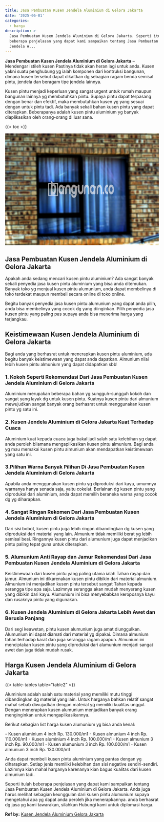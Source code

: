 ```yaml
---
title: Jasa Pembuatan Kusen Jendela Aluminium di Gelora Jakarta
date: '2025-06-01'
categories:
  - harga
description: >-
  Jasa Pembuatan Kusen Jendela Aluminium di Gelora Jakarta. Seperti itulah
  beberapa penjelasan yang dapat kami sampaikan tentang Jasa Pembuatan Kusen
  Jendela A...
---
```


**Jasa Pembuatan Kusen Jendela Aluminium di Gelora Jakarta** – Mendengar istileh kusen Pastinya tidak akan heran lagi untuk anda. Kusen yakni suatu penghubung yg ialah komponen dari kontruksi bangunan, dimana kusen tersebut dapat dikaitkan dg sebagian ragam benda semisal pintu, jendela dan beragam tipe jendela lainnya.

Kusen pintu menjadi keperluan yang sangat urgent untuk rumah maupun bangunan lainnya yg membutuhkan pintu. Supaya pintu dapat terpasang dengan benar dan efektif, maka membutuhkan kusen yg yang sesuai dengan untuk pintu tadi. Ada banyak sekali bahan kusen pintu yang dapat diterapkan. Beberapanya adalah kusen pintu aluminium yg banyak diaplikasikan oleh orang-orang di luar sana.

{{< toc >}}

![Jasa Pembuatan Kusen Jendela Aluminium di Gelora Jakarta](/images/harga-kusen-jendela-alumunium-10.png)

## Jasa Pembuatan Kusen Jendela Aluminium di Gelora Jakarta

Apakah anda sedang mencari kusen pintu aluminium? Ada sangat banyak sekali penyedia jasa kusen pintu aluminium yang bisa anda ditemukan. Banyak toko yg menjual kusen pintu alumunium, anda dapat membelinya di toko terdekat maupun membeli secara online di toko online.

Begitu banyak penyedia jasa kusen pintu alumunium yang dapat anda pilih, anda bisa membelinya yang cocok dg yang diinginkan. Pilih penyedia jasa kusen pintu yang paling pas supaya anda bisa menerima harga yang terjangkau.

## Keistimewaan Kusen Jendela Aluminium di Gelora Jakarta

Bagi anda yang berhasrat untuk menerapkan kusen pintu aluminium, ada begitu banyak keistimewaan yang dapat anda dapatkan. Almunium nilai lebih kusen pintu almunium yang dapat didapatkan sbb!

### 1\. Kokoh Seperti Rekomendasi Dari Jasa Pembuatan Kusen Jendela Aluminium di Gelora Jakarta

Aluminium merupakan beberapa bahan yg sungguh-sungguh kokoh dan sangat yang layak dg untuk kusen pintu. Kuatnya kusen pintu dari almunium mewujudkan sangat banyak orang berhasrat untuk menggunakan kusen pintu yg satu ini.

### 2\. Kusen Jendela Aluminium di Gelora Jakarta Kuat Terhadap Cuaca

Aluminium kuat kepada cuaca juga bakal jadi salah satu kelebihan yg dapat anda peroleh bilamana mengaplikasikan kusen pintu almunium. Bagi anda yg mau memakai kusen pintu almunium akan mendapatkan keistimewaan yang satu ini.

### 3.Pilihan Warna Banyak Pilihan Di Jasa Pembuatan Kusen Jendela Aluminium di Gelora Jakarta

Apabila anda menggunakan kusen pintu yg diproduksi dari kayu, umumnya warnanya hanya senada saja, yaitu cokelat. Berlainan dg kusen pintu yang diproduksi dari aluminium, anda dapat memilih beraneka warna yang cocok dg yg diharapkan.

### 4\. Sangat Ringan Rekomen Dari Jasa Pembuatan Kusen Jendela Aluminium di Gelora Jakarta

Dari sisi bobot, kusen pintu juga lebih ringan dibandingkan dg kusen yang diproduksi dari material yang lain. Almunium tidak memiliki berat yg lebih semisal besi. Ringannya kusen pintu dari alumunium juga dapat menjadikan pintu paling tepat guna untuk diterapkan.

### 5\. Alumunium Anti Rayap dan Jamur Rekomendasi Dari Jasa Pembuatan Kusen Jendela Aluminium di Gelora Jakarta

Keistimewaan dari kusen pintu yang paling utama ialah Tahan rayap dan jamur. Almunium ini dikarenakan kusen pintu dibikin dari material almunium. Almunium ini menjadikan kusen pintu tersebut sangat Tahan kepada serangga tipe apa saja. Lazimnya serangga akan mudah menyerang kusen yang dibikin dari kayu. Alumunium ini bisa menyebabkan keroposnya kayu dan rusaknya pintu yang digunakan.

### 6\. Kusen Jendela Aluminium di Gelora Jakarta Lebih Awet dan Berusia Panjang

Dari segi keawetan, pintu kusen alumunium juga amat diunggulkan. Alumunium ini dapat diamati dari material yg dipakai. Dimana almunium tahan terhadap karat dan juga serangga ragam apapun. Almunium ini menciptakan kusen pintu yang diproduksi dari alumunium menjadi sangat awet dan juga tidak mudah rusak.

## Harga Kusen Jendela Aluminium di Gelora Jakarta

{{< table-tables table="table2" >}}

Aluminium adalah salah satu material yang memiliki mutu tinggi dibandingkan dg material yang lain. Untuk harganya bahkan relatif sangat mahal sebab diwujudkan dengan material yg memiliki kualitas unggul. Dengan menerapkan kusen alumunium menjadikan banyak orang menginginkan untuk mengaplikasikannya.

Berikut sebagian list harga kusen alumunium yg bisa anda kenal:

\- Kusen aluminium 4 inch Rp. 130.000/m1 - Kusen almunium 4 inch Rp. 110.000/m1 - Kusen aluminium 4 inch Rp. 100.000/m1 - Kusen almunium 3 inch Rp. 90.000/m1 - Kusen alumunium 3 inch Rp. 100.000/m1 - Kusen almunium 3 inch Rp. 130.000/m1

Anda dapat membeli kusen pintu aluminium yang pantas dengan yg diharapkan. Setiap jenis memiliki kelebihan dan sisi negative sendiri-sendiri. Lazimnya kian mahal harganya karenanya kian bagus kualitas dari kusen almunium tadi.

Seperti itulah beberapa penjelasan yang dapat kami sampaikan tentang Jasa Pembuatan Kusen Jendela Aluminium di Gelora Jakarta. Anda juga harus melihat sebagian keunggulan dari kusen pintu alumunium supaya mengetahui apa yg dapat anda peroleh jika menerapkannya. anda berhasrat dg jasa yg kami tawarakan, silahkan Hubungi kami untuk diplomasi harga.

**Ref by:** [Kusen Jendela Aluminium Gelora Jakarta](https://id.wikipedia.org/wiki/Kusen)
